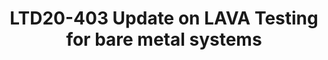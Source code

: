 ---
categories:
- ltd20
description: ''
image: /assets/images/featured-images/ltd20/LTD20-403.png
session_id: LTD20-403
session_room: ''
session_slot:
  end_time: 2020-04-02 10:00
  start_time: 2020-04-02 09:45
session_speakers:
- speaker_bio: Paul is a member of Linaro LITE team, who specializes in networking
    and application frameworks.
  speaker_company: Linaro
  speaker_image: http://avatars.sched.co/e/a3/3634524/avatar.jpg.320x320px.jpg?857
  speaker_name: Paul Sokolovsky
  speaker_position: IoT Engineer
  speaker_role: attendee, speaker
session_track: Automation & CI
tag: session
tags: Validation and CI
title: LTD20-403 Update on LAVA Testing for bare metal systems
amazon_s3_presentation_url: https://static.linaro.org/connect/ltd20/presentations/LTD20-403-0.pdf
amazon_s3_video_url: https://static.linaro.org/connect/ltd20/videos/ltd20-403.mp4
---